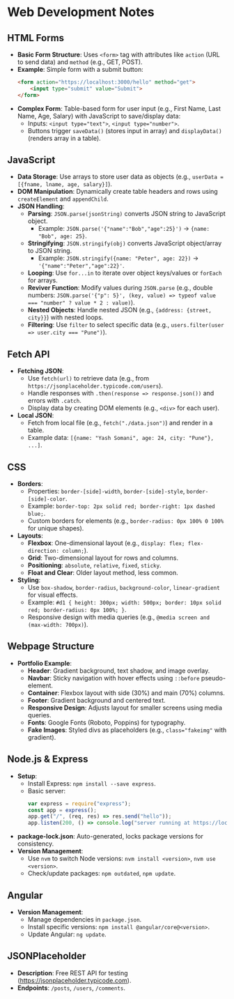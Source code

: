 # Web Development Notes

## HTML Forms
- **Basic Form Structure**: Uses `<form>` tag with attributes like `action` (URL to send data) and `method` (e.g., GET, POST).
- **Example**: Simple form with a submit button:
  ```html
  <form action="https://localhost:3000/hello" method="get">
      <input type="submit" value="Submit">
  </form>
  ```
- **Complex Form**: Table-based form for user input (e.g., First Name, Last Name, Age, Salary) with JavaScript to save/display data:
  - Inputs: `<input type="text">`, `<input type="number">`.
  - Buttons trigger `saveData()` (stores input in array) and `displayData()` (renders array in a table).

## JavaScript
- **Data Storage**: Use arrays to store user data as objects (e.g., `userData = [{fname, lname, age, salary}]`).
- **DOM Manipulation**: Dynamically create table headers and rows using `createElement` and `appendChild`.
- **JSON Handling**:
  - **Parsing**: `JSON.parse(jsonString)` converts JSON string to JavaScript object.
    - Example: `JSON.parse('{"name":"Bob","age":25}')` → `{name: "Bob", age: 25}`.
  - **Stringifying**: `JSON.stringify(obj)` converts JavaScript object/array to JSON string.
    - Example: `JSON.stringify({name: "Peter", age: 22})` → `'{"name":"Peter","age":22}'`.
  - **Looping**: Use `for...in` to iterate over object keys/values or `forEach` for arrays.
  - **Reviver Function**: Modify values during `JSON.parse` (e.g., double numbers: `JSON.parse('{"p": 5}', (key, value) => typeof value === "number" ? value * 2 : value)`).
  - **Nested Objects**: Handle nested JSON (e.g., `{address: {street, city}}`) with nested loops.
  - **Filtering**: Use `filter` to select specific data (e.g., `users.filter(user => user.city === "Pune")`).

## Fetch API
- **Fetching JSON**:
  - Use `fetch(url)` to retrieve data (e.g., from `https://jsonplaceholder.typicode.com/users`).
  - Handle responses with `.then(response => response.json())` and errors with `.catch`.
  - Display data by creating DOM elements (e.g., `<div>` for each user).
- **Local JSON**:
  - Fetch from local file (e.g., `fetch("./data.json")`) and render in a table.
  - Example data: `[{name: "Yash Somani", age: 24, city: "Pune"}, ...]`.

## CSS
- **Borders**:
  - Properties: `border-[side]-width`, `border-[side]-style`, `border-[side]-color`.
  - Example: `border-top: 2px solid red; border-right: 1px dashed blue;`.
  - Custom borders for elements (e.g., `border-radius: 0px 100% 0 100%` for unique shapes).
- **Layouts**:
  - **Flexbox**: One-dimensional layout (e.g., `display: flex; flex-direction: column;`).
  - **Grid**: Two-dimensional layout for rows and columns.
  - **Positioning**: `absolute`, `relative`, `fixed`, `sticky`.
  - **Float and Clear**: Older layout method, less common.
- **Styling**:
  - Use `box-shadow`, `border-radius`, `background-color`, `linear-gradient` for visual effects.
  - Example: `#d1 { height: 300px; width: 500px; border: 10px solid red; border-radius: 0px 100%; }`.
  - Responsive design with media queries (e.g., `@media screen and (max-width: 700px)`).

## Webpage Structure
- **Portfolio Example**:
  - **Header**: Gradient background, text shadow, and image overlay.
  - **Navbar**: Sticky navigation with hover effects using `::before` pseudo-element.
  - **Container**: Flexbox layout with side (30%) and main (70%) columns.
  - **Footer**: Gradient background and centered text.
  - **Responsive Design**: Adjusts layout for smaller screens using media queries.
  - **Fonts**: Google Fonts (Roboto, Poppins) for typography.
  - **Fake Images**: Styled divs as placeholders (e.g., `class="fakeimg"` with gradient).

## Node.js & Express
- **Setup**:
  - Install Express: `npm install --save express`.
  - Basic server:
    ```javascript
    var express = require("express");
    const app = express();
    app.get("/", (req, res) => res.send("hello"));
    app.listen(200, () => console.log("server running at https://localhost:3000"));
    ```
- **package-lock.json**: Auto-generated, locks package versions for consistency.
- **Version Management**:
  - Use `nvm` to switch Node versions: `nvm install <version>`, `nvm use <version>`.
  - Check/update packages: `npm outdated`, `npm update`.

## Angular
- **Version Management**:
  - Manage dependencies in `package.json`.
  - Install specific versions: `npm install @angular/core@<version>`.
  - Update Angular: `ng update`.

## JSONPlaceholder
- **Description**: Free REST API for testing (https://jsonplaceholder.typicode.com).
- **Endpoints**: `/posts`, `/users`, `/comments`.